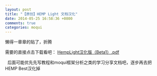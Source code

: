 ```yaml
---
layout: post
title: "【原创】HEMP Light 文档汉化"
date: 2014-05-25 16:58:36 +0800
comments: true
categories: moqui
---
```


懒得一章章的贴了，折腾

需要的直接点击下载看吧：
[HempLight汉化版（Beta1）.pdf][1] 

 
后面可能优先先写教程和moqui框架分析之类的学习分享文档吧，逐步再去把HEMP Best汉化掉


[1]:	/moquiFiles/HempLight%E6%B1%89%E5%8C%96%E7%89%88%EF%BC%88Beta1%EF%BC%89.pdf "HempLight汉化版（Beta1）.pdf"